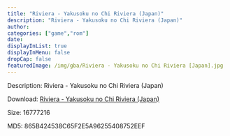```yaml
---
title: "Riviera - Yakusoku no Chi Riviera (Japan)"
description: "Riviera - Yakusoku no Chi Riviera (Japan)"
author: 
categories: ["game","rom"]
date: 
displayInList: true
displayInMenu: false
dropCap: false
featuredImage: /img/gba/Riviera - Yakusoku no Chi Riviera [Japan].jpg
---
```


Description: Riviera - Yakusoku no Chi Riviera (Japan)

Download: <a style="text-decoration:underline;" href="https://mega.nz/#!XbAQkAKZ!QqyKOdaDyLedfeXPExBELNTFbAKkdsBHgtgFVh7dHxs" target = "_blank" rel = "nofollow" > Riviera - Yakusoku no Chi Riviera (Japan)</a>

Size: 16777216

MD5: 865B424538C65F2E5A96255408752EEF

